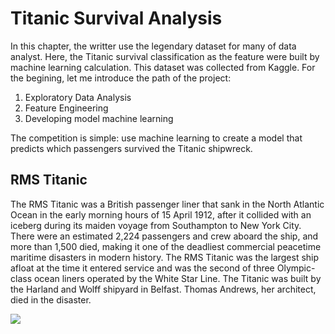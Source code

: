 # Titanic Survival Analysis 

In this chapter, the writter use the legendary dataset for many of data analyst. Here, the Titanic survival classification as the feature were built by machine learning calculation. This dataset was collected from Kaggle. For the begining, let me introduce the path of the project:

1. Exploratory Data Analysis
2. Feature Engineering
3. Developing model machine learning

The competition is simple: use machine learning to create a model that predicts which passengers survived the Titanic shipwreck.

<h2>RMS Titanic</h2>

The RMS Titanic was a British passenger liner that sank in the North Atlantic Ocean in the early morning hours of 15 April 1912, after it collided with an iceberg during its maiden voyage from Southampton to New York City. There were an estimated 2,224 passengers and crew aboard the ship, and more than 1,500 died, making it one of the deadliest commercial peacetime maritime disasters in modern history. The RMS Titanic was the largest ship afloat at the time it entered service and was the second of three Olympic-class ocean liners operated by the White Star Line. The Titanic was built by the Harland and Wolff shipyard in Belfast. Thomas Andrews, her architect, died in the disaster.


<img 
src="https://miro.medium.com/max/450/0*l5aRNzEo1QNsVn7u.jpg"/>



